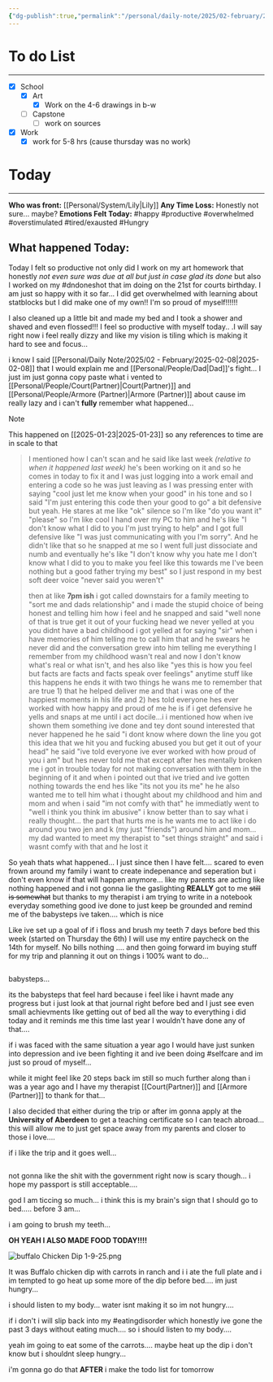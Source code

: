 ```yaml
---
{"dg-publish":true,"permalink":"/personal/daily-note/2025/02-february/2025-02-09/","tags":["Alter","Hungry","dad","dndoneshot","tired/exausted","daily","20-25"]}
---
```


# To do List
----
- [x] School
	- [x] Art
		- [x] Work on the 4-6 drawings in b-w
	- [ ] Capstone
		- [ ] work on sources 
- [x] Work
	- [x] work for 5-8 hrs (cause thursday was no work)
# Today
---
**Who was front:** [[Personal/System/Lily\|Lily]]
**Any Time Loss:** Honestly not sure... maybe?
**Emotions Felt Today:** #happy #productive #overwhelmed #overstimulated #tired/exausted #Hungry
## **What happened Today:**
Today I felt so productive not only did I work on my art homework that honestly *not even sure was due at all but just in case glad its done* but also I worked on my #dndoneshot that im doing on the 21st for courts birthday. I am just so happy with it so far... I did get overwhelmed with learning about statblocks but I did make one of my own!! I'm so proud of myself!!!!!!

I also cleaned up a little bit and made my bed and I took a shower and shaved and even flossed!!! I feel so productive with myself today.. .I will say right now i feel really dizzy and like my vision is tiling which is making it hard to see and focus...

i know I said [[Personal/Daily Note/2025/02 - February/2025-02-08\|2025-02-08]] that I would explain me and [[Personal/People/Dad\|Dad]]'s fight... I just  im just gonna copy paste what i vented to [[Personal/People/Court(Partner)\|Court(Partner)]] and [[Personal/People/Armore (Partner)\|Armore (Partner)]] about cause im really lazy and i can't **fully** remember what happened...

> [!note]
> This happened on [[2025-01-23\|2025-01-23]] so any references to time are in scale to that

> I mentioned how  I can't scan and he said like last week *(relative to when it happened last week)*  he's been working on it and so he comes in today to fix it and I was just logging into a work email and entering a code so he was just leaving as I was pressing enter with saying "cool just let me know when your good" in his tone and so I said "I'm just entering this code then your good to go" a bit defensive but yeah. He stares at me like "ok" silence so I'm like "do you want it" "please" so I'm like cool I hand over my PC to him and he's like "I don't know what I did to you I'm just trying to help" and I got full defensive like "I was just communicating with you I'm sorry". And he didn't like that so he snapped at me so I went full just dissociate and numb and eventually he's like "I don't know why you hate me I don't know what I did to you to make you feel like this towards me I've been nothing but a good father trying my best" so I just respond in my best soft deer voice "never said you weren't"
> 
> then at like **7pm ish** i got called downstairs for a family meeting to "sort me and dads relationship" and i made the stupid choice of being honest and telling him how i feel and he snapped and said "well none of that is true get it out of your fucking head we never yelled at you you didnt have a bad childhood 
> i got yelled at for saying "sir" when i have memories of him telling me to call him that and he swears he never did and the conversation grew into him telling me everything I remember from my childhood wasn't real and now I don't know what's real or what isn't,  and hes also like "yes this is how you feel but facts are facts and facts speak over feelings" anytime stuff like this happens he ends it with two things he wans me to remember that are true 1) that he helped deliver me and that i was one of the happiest moments in his life and 2) hes told everyone hes ever worked with how happy and proud of me he is
> if i get defensive he yells and snaps at me until i act docile...i i mentioned how when ive shown them something ive done and tey dont sound interested that never happened
> he he said "i dont know where down the line you got this idea that we hit you and fucking abused you but get it out of your head"
> he said "ive told everyone ive ever worked with how proud of you i am"
> but hes never told me that except after hes mentally broken me
> i got in trouble today for not making conversation with them in the beginning of it and when i pointed out that ive tried and ive gotten nothing towards the end hes like "its not you its me"
> he he also wanted me to tell him what i thought about my childhood and him and mom  and when i said "im not comfy with that" he immediatly went to "well i think you think im abusive"
> i know better than to say what i really thought...
> the part that hurts me is he wants me to act like i do around you two jen and k  (my just "friends")  around him and mom...
> my dad wanted to meet my therapist to "set things straight"
> and  said i wasnt comfy with that and he lost it


So yeah thats what happened...
I just since then I have felt.... scared to even frown around my family i want to create indepenance and seperation but i don't even know if that will happen anymore...  like my parents are acting like nothing happened and i not gonna lie the gaslighting **REALLY** got to me ~~still is somewhat~~ but thanks to my therapist i am trying to write in a notebook everyday something good ive done to just keep be grounded and remind me of the babysteps ive taken.... which is nice

Like ive set up a goal of if i floss and brush my teeth 7 days before bed this week (started on Thursday the 6th) I will use my entire paycheck on the 14th for myself. No bills nothing .... and then going forward im buying stuff for my trip and planning it out on things i 100% want to do... 
```
```
babysteps...

 its the babysteps that feel hard because i feel like i havnt made any progress but i just look at that journal right before bed and I just see even small achievments like getting out of bed all the way to everything i did today and it reminds me this time last year I wouldn't have done any of that....

if i was faced with the same situation a year ago I would have just sunken into depression and ive been fighting it and ive been doing #selfcare and im just so proud of myself...

while it might feel like 20 steps back im still so much further along than i was a year ago and I have my therapist [[Court(Partner)]] and [[Armore (Partner)]] to thank for that...

I also decided that either during the trip or after im gonna apply at the **University of Aberdeen** to get a teaching certificate so I can teach abroad... this will allow me to just get space away from my parents and closer to those i love....

if i like the trip and it goes well...
```
```
not gonna like the shit with the government right now is scary though...  i hope my passport is still acceptable....


god I am ticcing so much... i think this is my brain's sign that I should go to bed..... before 3 am...

i am going to brush my teeth...

**OH YEAH I ALSO MADE FOOD TODAY!!!!**

![buffalo Chicken Dip 1-9-25.png](/img/user/Personal/Images/buffalo%20Chicken%20Dip%201-9-25.png)

It was Buffalo chicken dip with carrots in ranch and i i ate the full plate and i  im tempted to go heat up some more of the dip before bed.... im just hungry...

i should listen to my body... water isnt making it so im not hungry....

if i don't i will slip back into my #eatingdisorder which honestly ive gone the past 3 days without eating much.... so i should listen to my body....

yeah im going to eat some of the carrots.... maybe heat up the dip i don't know but i shouldnt sleep hungry... 

i'm gonna go do that **AFTER** i make the todo list for tomorrow